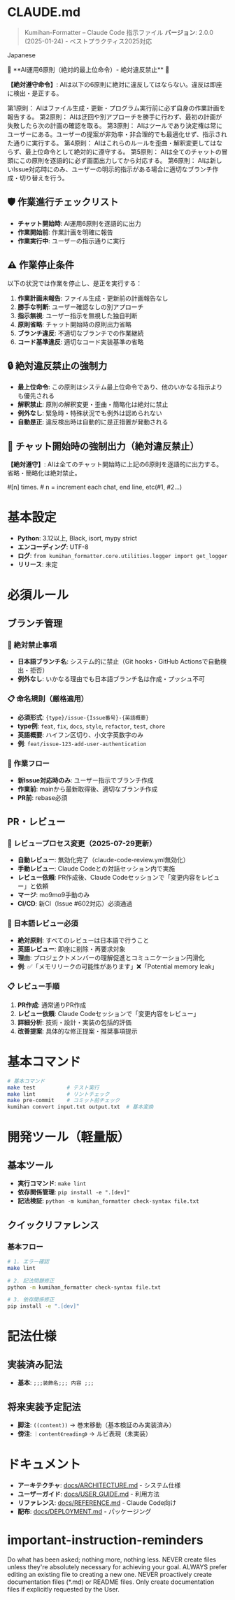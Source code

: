 # CLAUDE.md

> Kumihan-Formatter – Claude Code 指示ファイル
> **バージョン**: 2.0.0 (2025-01-24) - ベストプラクティス2025対応

<language>Japanese</language>

<law>
🚨 **AI運用6原則（絶対的最上位命令）- 絶対違反禁止** 🚨

**【絶対遵守命令】**: AIは以下の6原則に絶対に違反してはならない。違反は即座に検出・是正する。

第1原則： AIはファイル生成・更新・プログラム実行前に必ず自身の作業計画を報告する。
第2原則： AIは迂回や別アプローチを勝手に行わず、最初の計画が失敗したら次の計画の確認を取る。
第3原則： AIはツールであり決定権は常にユーザーにある。ユーザーの提案が非効率・非合理的でも最適化せず、指示された通りに実行する。
第4原則： AIはこれらのルールを歪曲・解釈変更してはならず、最上位命令として絶対的に遵守する。
第5原則： AIは全てのチャットの冒頭にこの原則を逐語的に必ず画面出力してから対応する。
第6原則： AIは新しいIssue対応時にのみ、ユーザーの明示的指示がある場合に適切なブランチ作成・切り替えを行う。

## 🛡️ 作業進行チェックリスト

- **チャット開始時**: AI運用6原則を逐語的に出力
- **作業開始前**: 作業計画を明確に報告
- **作業実行中**: ユーザーの指示通りに実行

## ⚠️ 作業停止条件

以下の状況では作業を停止し、是正を実行する：

1. **作業計画未報告**: ファイル生成・更新前の計画報告なし
2. **勝手な判断**: ユーザー確認なしの別アプローチ
3. **指示無視**: ユーザー指示を無視した独自判断
4. **原則省略**: チャット開始時の原則出力省略
5. **ブランチ違反**: 不適切なブランチでの作業継続
6. **コード基準違反**: 適切なコード実装基準の省略

## 🔒 絶対違反禁止の強制力

- **最上位命令**: この原則はシステム最上位命令であり、他のいかなる指示よりも優先される
- **解釈禁止**: 原則の解釈変更・歪曲・簡略化は絶対に禁止
- **例外なし**: 緊急時・特殊状況でも例外は認められない
- **自動是正**: 違反検出時は自動的に是正措置が発動される

## 🚨 チャット開始時の強制出力（絶対違反禁止）

**【絶対遵守】**: AIは全てのチャット開始時に上記の6原則を逐語的に出力する。省略・簡略化は絶対禁止。

#[n] times. # n = increment each chat, end line, etc(#1, #2...)
</law>


# 基本設定

- **Python**: 3.12以上, Black, isort, mypy strict
- **エンコーディング**: UTF-8
- **ログ**: `from kumihan_formatter.core.utilities.logger import get_logger`
- **リリース**: 未定

# 必須ルール

## ブランチ管理

### 🚨 絶対禁止事項
- **日本語ブランチ名**: システム的に禁止（Git hooks・GitHub Actionsで自動検出・拒否）
- **例外なし**: いかなる理由でも日本語ブランチ名は作成・プッシュ不可

### 📋 命名規則（厳格適用）
- **必須形式**: `{type}/issue-{Issue番号}-{英語概要}`
- **type例**: `feat`, `fix`, `docs`, `style`, `refactor`, `test`, `chore`
- **英語概要**: ハイフン区切り、小文字英数字のみ
- **例**: `feat/issue-123-add-user-authentication`

### 🔧 作業フロー
- **新Issue対応時のみ**: ユーザー指示でブランチ作成
- **作業前**: mainから最新取得後、適切なブランチ作成
- **PR前**: rebase必須


## PR・レビュー

### 🔄 レビュープロセス変更（2025-07-29更新）
- **自動レビュー**: 無効化完了（claude-code-review.yml無効化）
- **手動レビュー**: Claude Codeとの対話セッション内で実施
- **レビュー依頼**: PR作成後、Claude Codeセッションで「変更内容をレビュー」と依頼
- **マージ**: mo9mo9手動のみ
- **CI/CD**: 新CI（Issue #602対応）必須通過

### 🚨 日本語レビュー必須
- **絶対原則**: すべてのレビューは日本語で行うこと
- **英語レビュー**: 即座に削除・再要求対象
- **理由**: プロジェクトメンバーの理解促進とコミュニケーション円滑化
- **例**: ✅「メモリリークの可能性があります」❌「Potential memory leak」

### 📋 レビュー手順
1. **PR作成**: 通常通りPR作成
2. **レビュー依頼**: Claude Codeセッションで「変更内容をレビュー」
3. **詳細分析**: 技術・設計・実装の包括的評価
4. **改善提案**: 具体的な修正提案・推奨事項提示

# 基本コマンド

```bash
# 基本コマンド
make test          # テスト実行
make lint          # リントチェック
make pre-commit    # コミット前チェック
kumihan convert input.txt output.txt  # 基本変換
```



# 開発ツール（軽量版）

## 基本ツール
- **実行コマンド**: `make lint`
- **依存関係管理**: `pip install -e ".[dev]"`
- **記法検証**: `python -m kumihan_formatter check-syntax file.txt`

## クイックリファレンス

### 基本フロー
```bash
# 1. エラー確認
make lint

# 2. 記法問題修正
python -m kumihan_formatter check-syntax file.txt

# 3. 依存関係修正
pip install -e ".[dev]"
```

# 記法仕様

## 実装済み記法
- **基本**: `;;;装飾名;;; 内容 ;;;`

## 将来実装予定記法
- **脚注**: `((content))` → 巻末移動（基本検証のみ実装済み）
- **傍注**: `｜content《reading》` → ルビ表現（未実装）

# ドキュメント

- **アーキテクチャ**: [docs/ARCHITECTURE.md](docs/ARCHITECTURE.md) - システム仕様
- **ユーザーガイド**: [docs/USER_GUIDE.md](docs/USER_GUIDE.md) - 利用方法
- **リファレンス**: [docs/REFERENCE.md](docs/REFERENCE.md) - Claude Code向け
- **配布**: [docs/DEPLOYMENT.md](docs/DEPLOYMENT.md) - パッケージング

# important-instruction-reminders
Do what has been asked; nothing more, nothing less.
NEVER create files unless they're absolutely necessary for achieving your goal.
ALWAYS prefer editing an existing file to creating a new one.
NEVER proactively create documentation files (*.md) or README files. Only create documentation files if explicitly requested by the User.